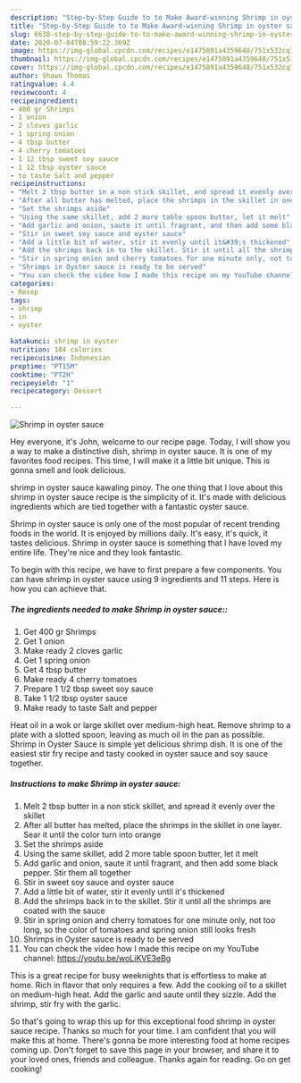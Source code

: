 ```yaml
---
description: "Step-by-Step Guide to to Make Award-winning Shrimp in oyster sauce"
title: "Step-by-Step Guide to to Make Award-winning Shrimp in oyster sauce"
slug: 6638-step-by-step-guide-to-to-make-award-winning-shrimp-in-oyster-sauce
date: 2020-07-04T08:59:22.369Z
image: https://img-global.cpcdn.com/recipes/e1475891a4359648/751x532cq70/shrimp-in-oyster-sauce-recipe-main-photo.jpg
thumbnail: https://img-global.cpcdn.com/recipes/e1475891a4359648/751x532cq70/shrimp-in-oyster-sauce-recipe-main-photo.jpg
cover: https://img-global.cpcdn.com/recipes/e1475891a4359648/751x532cq70/shrimp-in-oyster-sauce-recipe-main-photo.jpg
author: Shawn Thomas
ratingvalue: 4.4
reviewcount: 4
recipeingredient:
- 400 gr Shrimps
- 1 onion
- 2 cloves garlic
- 1 spring onion
- 4 tbsp butter
- 4 cherry tomatoes
- 1 12 tbsp sweet soy sauce
- 1 12 tbsp oyster sauce
- to taste Salt and pepper
recipeinstructions:
- "Melt 2 tbsp butter in a non stick skillet, and spread it evenly over the skillet"
- "After all butter has melted, place the shrimps in the skillet in one layer. Sear it until the color turn into orange"
- "Set the shrimps aside"
- "Using the same skillet, add 2 more table spoon butter, let it melt"
- "Add garlic and onion, saute it until fragrant, and then add some black pepper. Stir them all together"
- "Stir in sweet soy sauce and oyster sauce"
- "Add a little bit of water, stir it evenly until it&#39;s thickened"
- "Add the shrimps back in to the skillet. Stir it until all the shrimps are coated with the sauce"
- "Stir in spring onion and cherry tomatoes for one minute only, not too long, so the color of tomatoes and spring onion still looks fresh"
- "Shrimps in Oyster sauce is ready to be served"
- "You can check the video how I made this recipe on my YouTube channel: https://youtu.be/woLiKVE3eBg"
categories:
- Resep
tags:
- shrimp
- in
- oyster

katakunci: shrimp in oyster
nutrition: 184 calories
recipecuisine: Indonesian
preptime: "PT15M"
cooktime: "PT2H"
recipeyield: "1"
recipecategory: Dessert

---
```



![Shrimp in oyster sauce](https://img-global.cpcdn.com/recipes/e1475891a4359648/751x532cq70/shrimp-in-oyster-sauce-recipe-main-photo.jpg)

Hey everyone, it's John, welcome to our recipe page. Today, I will show you a way to make a distinctive dish, shrimp in oyster sauce. It is one of my favorites food recipes. This time, I will make it a little bit unique. This is gonna smell and look delicious.

shrimp in oyster sauce kawaling pinoy. The one thing that I love about this shrimp in oyster sauce recipe is the simplicity of it. It&#39;s made with delicious ingredients which are tied together with a fantastic oyster sauce.

Shrimp in oyster sauce is only one of the most popular of recent trending foods in the world. It is enjoyed by millions daily. It's easy, it's quick, it tastes delicious. Shrimp in oyster sauce is something that I have loved my entire life. They're nice and they look fantastic.


To begin with this recipe, we have to first prepare a few components. You can have shrimp in oyster sauce using 9 ingredients and 11 steps. Here is how you can achieve that.

##### The ingredients needed to make Shrimp in oyster sauce::

1. Get 400 gr Shrimps
1. Get 1 onion
1. Make ready 2 cloves garlic
1. Get 1 spring onion
1. Get 4 tbsp butter
1. Make ready 4 cherry tomatoes
1. Prepare 1 1/2 tbsp sweet soy sauce
1. Take 1 1/2 tbsp oyster sauce
1. Make ready to taste Salt and pepper


Heat oil in a wok or large skillet over medium-high heat. Remove shrimp to a plate with a slotted spoon, leaving as much oil in the pan as possible. Shrimp in Oyster Sauce is simple yet delicious shrimp dish. It is one of the easiest stir fry recipe and tasty cooked in oyster sauce and soy sauce together. 

##### Instructions to make Shrimp in oyster sauce:

1. Melt 2 tbsp butter in a non stick skillet, and spread it evenly over the skillet
1. After all butter has melted, place the shrimps in the skillet in one layer. Sear it until the color turn into orange
1. Set the shrimps aside
1. Using the same skillet, add 2 more table spoon butter, let it melt
1. Add garlic and onion, saute it until fragrant, and then add some black pepper. Stir them all together
1. Stir in sweet soy sauce and oyster sauce
1. Add a little bit of water, stir it evenly until it&#39;s thickened
1. Add the shrimps back in to the skillet. Stir it until all the shrimps are coated with the sauce
1. Stir in spring onion and cherry tomatoes for one minute only, not too long, so the color of tomatoes and spring onion still looks fresh
1. Shrimps in Oyster sauce is ready to be served
1. You can check the video how I made this recipe on my YouTube channel: https://youtu.be/woLiKVE3eBg


This is a great recipe for busy weeknights that is effortless to make at home. Rich in flavor that only requires a few. Add the cooking oil to a skillet on medium-high heat. Add the garlic and saute until they sizzle. Add the shrimp, stir fry with the garlic. 

So that's going to wrap this up for this exceptional food shrimp in oyster sauce recipe. Thanks so much for your time. I am confident that you will make this at home. There's gonna be more interesting food at home recipes coming up. Don't forget to save this page in your browser, and share it to your loved ones, friends and colleague. Thanks again for reading. Go on get cooking!
